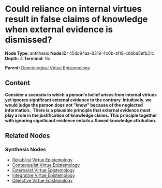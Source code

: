 # Could reliance on internal virtues result in false claims of knowledge when external evidence is dismissed?

**Node Type:** antithesis
**Node ID:** 45dc94aa-8319-4c6b-af18-c6bba5efb31c
**Depth:** 4
**Terminal:** No

**Parent:** [Deontological Virtue Epistemology](deontological-virtue-epistemology-synthesis-4c11de9c-df4d-4337-83f5-ed8aaf99f67b.md)

## Content

**Consider a scenario in which a person's belief arises from internal virtues yet ignores significant external evidence to the contrary. Intuitively, we would judge the person does not "know" because of the neglected information.**, **There is a plausible principle that external evidence must play a role in the justification of knowledge claims. This principle together with ignoring significant evidence entails a flawed knowledge attribution.**

## Related Nodes

### Synthesis Nodes

- [Reliabilist Virtue Epistemology](reliabilist-virtue-epistemology-synthesis-8e128937-59d8-4c94-b463-0fe2b85a1e23.md)
- [Contextualist Virtue Epistemology](contextualist-virtue-epistemology-synthesis-2de26f28-00a7-413e-8176-e03c4fea31d2.md)
- [Externalist Virtue Epistemology](externalist-virtue-epistemology-synthesis-880b992d-e3fb-406e-8004-473c5d04390d.md)
- [Integrative Virtue Epistemology](integrative-virtue-epistemology-synthesis-c5fac379-ce2e-499e-af4e-e307b8272ec3.md)
- [Objective Virtue Epistemology](objective-virtue-epistemology-synthesis-9d313e55-fba5-4f53-8d9f-56e4e055d18f.md)
